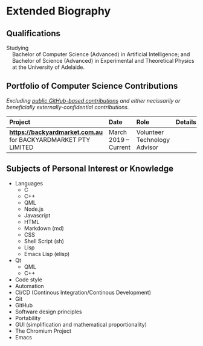 # Extended Biography

## Qualifications

Studying<br/>
&nbsp;&nbsp;&nbsp;&nbsp;Bachelor of Computer Science (Advanced) in Artificial Intelligence; and<br/>
&nbsp;&nbsp;&nbsp;&nbsp;Bachelor of Science (Advanced) in Experimental and Theoretical Physics<br/>
&nbsp;&nbsp;&nbsp;&nbsp;at the University of Adelaide.<br/>

## Portfolio of Computer Science Contributions

*Excluding [public GitHub-based contributions](http://github.com/rzjnzk) and either necissarily or beneficially externally-confidential contributions.*

| **Project** | **Date** | **Role** | **Details** |
| :--- | :--- | :--- | :--- |
| **https://backyardmarket.com.au** for BACKYARDMARKET PTY LIMITED | March 2019 – Current | Volunteer Technology Advisor 

## Subjects of Personal Interest or Knowledge

- Languages
    - C
    - C++
    - QML
    - Node.js
    - Javascript
    - HTML
    - Markdown (md)
    - CSS
    - Shell Script (sh)
    - Lisp
    - Emacs Lisp (elisp)
- Qt
    - QML
    - C++
- Code style
- Automation
- CI/CD (Continous Integration/Continous Development)
- Git
- GitHub
- Software design principles
- Portability
- GUI (simplification and mathematical proportionality)
- The Chromium Project
- Emacs
<!--stackedit_data:
eyJoaXN0b3J5IjpbLTIwNjQzODMyMzQsMTMyODE0NzUxMCwtNj
AwMjcxMDE1XX0=
-->
